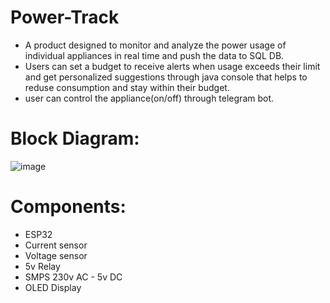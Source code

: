 # Power-Track
* A product designed to monitor and analyze the power usage of individual appliances in real time and push the data to SQL DB. 
* Users can set a budget to receive alerts when usage exceeds their limit and get personalized suggestions through java console that helps to reduse consumption and stay within their budget.
* user can control the appliance(on/off) through telegram bot.

# Block Diagram:

![image](https://github.com/user-attachments/assets/729b095c-a384-42e1-8705-2fea274eeda1)

# Components:
* ESP32 
* Current sensor  
* Voltage sensor 
* 5v Relay
* SMPS 230v AC - 5v DC 
* OLED Display
